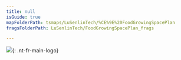 ```yaml
---
title: null
isGuide: true
mapFolderPath: tsmaps/LuSenlinTech/%CE%9E%20FoodGrowingSpacePlan
fragsFolderPath: LuSenlinTech/FoodGrowingSpacePlan_frags

---
```



<!-- tsGuideRenderComment {"guide":{"id":"yGAz7X1b4","path":"LuSenlinTech","fragmentFolderPath":"LuSenlinTech/FoodGrowingSpacePlan_frags"},"fragment":{"id":"yGAz7X1b4","topLevelMapKey":"s7SMNM05c","mapKeyChain":"s7SMNM05c","guideID":"yGAz7X0Xf","guidePath":"c:/GitHub/MuddySpud/MuddySpud.github.io/tsmaps/LuSenlinTech/FoodGrowingSpacePlan.tsmap","chartKey":"s7SMNM05c","isLeaf":false,"options":[{"id":"yGAz830sm","order":1},{"id":"yGAz9B0W0","option":"About Lǜ Sēnlín technologies","order":2,"isAncillary":true}]}} -->

[<img src="/LuSenlinTech/assets/images/LuSenlin_white.png">](/LuSenlinTech/assets/images/LuSenlin_white.png){: .nt-fr-main-logo}

